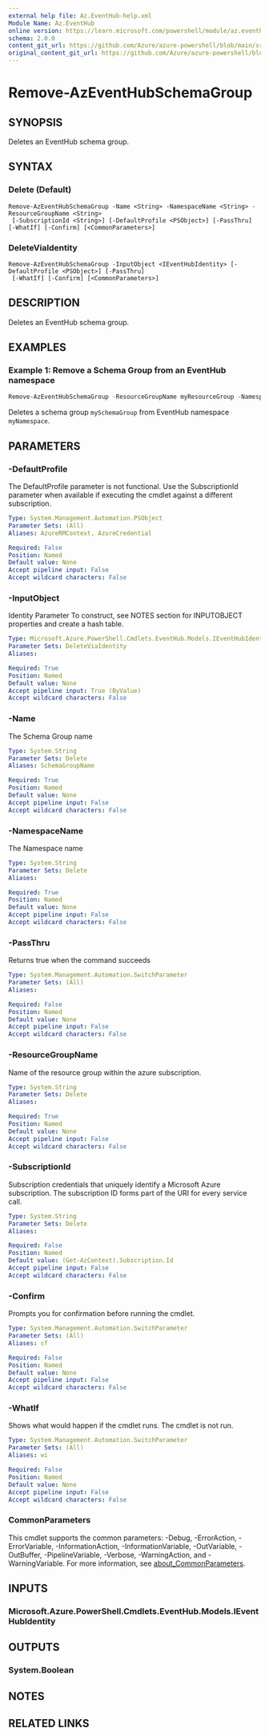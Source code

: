 ```yaml
---
external help file: Az.EventHub-help.xml
Module Name: Az.EventHub
online version: https://learn.microsoft.com/powershell/module/az.eventhub/remove-azeventhubschemagroup
schema: 2.0.0
content_git_url: https://github.com/Azure/azure-powershell/blob/main/src/EventHub/EventHub/help/Remove-AzEventHubSchemaGroup.md
original_content_git_url: https://github.com/Azure/azure-powershell/blob/main/src/EventHub/EventHub/help/Remove-AzEventHubSchemaGroup.md
---
```


# Remove-AzEventHubSchemaGroup

## SYNOPSIS
Deletes an EventHub schema group.

## SYNTAX

### Delete (Default)
```
Remove-AzEventHubSchemaGroup -Name <String> -NamespaceName <String> -ResourceGroupName <String>
 [-SubscriptionId <String>] [-DefaultProfile <PSObject>] [-PassThru] [-WhatIf] [-Confirm] [<CommonParameters>]
```

### DeleteViaIdentity
```
Remove-AzEventHubSchemaGroup -InputObject <IEventHubIdentity> [-DefaultProfile <PSObject>] [-PassThru]
 [-WhatIf] [-Confirm] [<CommonParameters>]
```

## DESCRIPTION
Deletes an EventHub schema group.

## EXAMPLES

### Example 1: Remove a Schema Group from an EventHub namespace
```powershell
Remove-AzEventHubSchemaGroup -ResourceGroupName myResourceGroup -NamespaceName myNamespace -Name mySchemaGroup
```

Deletes a schema group `mySchemaGroup` from EventHub namespace `myNamespace`.

## PARAMETERS

### -DefaultProfile
The DefaultProfile parameter is not functional.
Use the SubscriptionId parameter when available if executing the cmdlet against a different subscription.

```yaml
Type: System.Management.Automation.PSObject
Parameter Sets: (All)
Aliases: AzureRMContext, AzureCredential

Required: False
Position: Named
Default value: None
Accept pipeline input: False
Accept wildcard characters: False
```

### -InputObject
Identity Parameter
To construct, see NOTES section for INPUTOBJECT properties and create a hash table.

```yaml
Type: Microsoft.Azure.PowerShell.Cmdlets.EventHub.Models.IEventHubIdentity
Parameter Sets: DeleteViaIdentity
Aliases:

Required: True
Position: Named
Default value: None
Accept pipeline input: True (ByValue)
Accept wildcard characters: False
```

### -Name
The Schema Group name

```yaml
Type: System.String
Parameter Sets: Delete
Aliases: SchemaGroupName

Required: True
Position: Named
Default value: None
Accept pipeline input: False
Accept wildcard characters: False
```

### -NamespaceName
The Namespace name

```yaml
Type: System.String
Parameter Sets: Delete
Aliases:

Required: True
Position: Named
Default value: None
Accept pipeline input: False
Accept wildcard characters: False
```

### -PassThru
Returns true when the command succeeds

```yaml
Type: System.Management.Automation.SwitchParameter
Parameter Sets: (All)
Aliases:

Required: False
Position: Named
Default value: None
Accept pipeline input: False
Accept wildcard characters: False
```

### -ResourceGroupName
Name of the resource group within the azure subscription.

```yaml
Type: System.String
Parameter Sets: Delete
Aliases:

Required: True
Position: Named
Default value: None
Accept pipeline input: False
Accept wildcard characters: False
```

### -SubscriptionId
Subscription credentials that uniquely identify a Microsoft Azure subscription.
The subscription ID forms part of the URI for every service call.

```yaml
Type: System.String
Parameter Sets: Delete
Aliases:

Required: False
Position: Named
Default value: (Get-AzContext).Subscription.Id
Accept pipeline input: False
Accept wildcard characters: False
```

### -Confirm
Prompts you for confirmation before running the cmdlet.

```yaml
Type: System.Management.Automation.SwitchParameter
Parameter Sets: (All)
Aliases: cf

Required: False
Position: Named
Default value: None
Accept pipeline input: False
Accept wildcard characters: False
```

### -WhatIf
Shows what would happen if the cmdlet runs.
The cmdlet is not run.

```yaml
Type: System.Management.Automation.SwitchParameter
Parameter Sets: (All)
Aliases: wi

Required: False
Position: Named
Default value: None
Accept pipeline input: False
Accept wildcard characters: False
```

### CommonParameters
This cmdlet supports the common parameters: -Debug, -ErrorAction, -ErrorVariable, -InformationAction, -InformationVariable, -OutVariable, -OutBuffer, -PipelineVariable, -Verbose, -WarningAction, and -WarningVariable. For more information, see [about_CommonParameters](http://go.microsoft.com/fwlink/?LinkID=113216).

## INPUTS

### Microsoft.Azure.PowerShell.Cmdlets.EventHub.Models.IEventHubIdentity

## OUTPUTS

### System.Boolean

## NOTES

## RELATED LINKS
